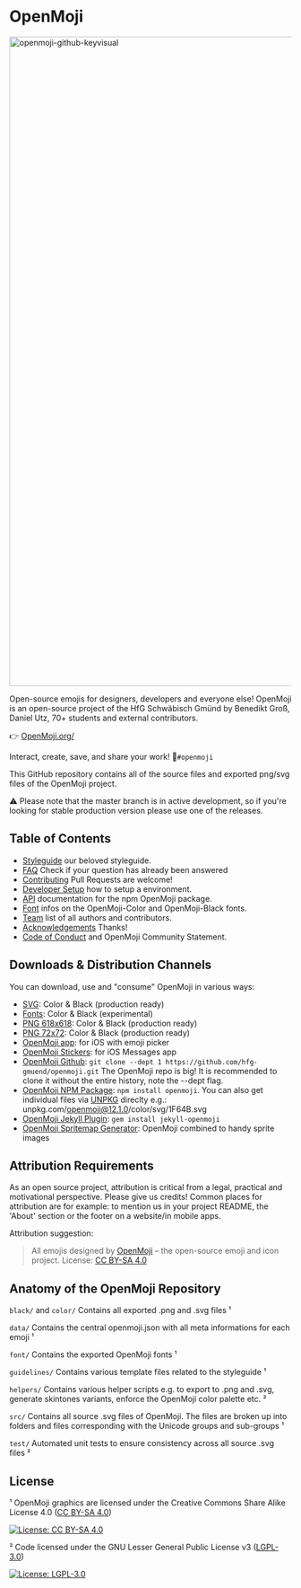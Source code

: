 OpenMoji
========

<img width="1157" alt="openmoji-github-keyvisual" src="https://user-images.githubusercontent.com/480224/71999652-1a60c000-3242-11ea-974a-96fef098147b.png">

Open-source emojis for designers, developers and everyone else! OpenMoji is an open-source project of the HfG Schwäbisch Gmünd by Benedikt Groß, Daniel Utz, 70+ students and external contributors.

👉 [OpenMoji.org/](http://openmoji.org/)

Interact, create, save, and share your work! 🌈`#openmoji`

This GitHub repository contains all of the source files and exported png/svg files of the OpenMoji project.

⚠️ Please note that the master branch is in active development, so if you're looking for stable production version please use one of the releases.


## Table of Contents

- [Styleguide](http://openmoji.org/styleguide) our beloved styleguide.
- [FAQ](FAQ.md) Check if your question has already been answered
- [Contributing](CONTRIBUTING.md) Pull Requests are welcome!
- [Developer Setup](CONTRIBUTING.md#-Developer-Setup) how to setup a environment.
- [API](API.md) documentation for the npm OpenMoji package.
- [Font](font) infos on the OpenMoji-Color and OpenMoji-Black fonts.
- [Team](http://openmoji.org/about/#team) list of all authors and contributors.
- [Acknowledgements](http://openmoji.org/about/#acknowledgement) Thanks!
- [Code of Conduct](CODE_OF_CONDUCT.md) and OpenMoji Community Statement.


## Downloads & Distribution Channels
You can download, use and "consume" OpenMoji in various ways:

- [SVG](https://github.com/hfg-gmuend/openmoji/releases/latest): Color & Black (production ready)
- [Fonts](https://github.com/hfg-gmuend/openmoji/releases/latest): Color & Black (experimental)
- [PNG 618x618](https://github.com/hfg-gmuend/openmoji/releases/latest): Color & Black (production ready)
- [PNG 72x72](https://github.com/hfg-gmuend/openmoji/releases/latest): Color & Black (production ready)
- [OpenMoji app](https://itunes.apple.com/us/app/openmoji/id1462636288): for iOS with emoji picker
- [OpenMoji Stickers](https://itunes.apple.com/us/app/openmoji/id1462636288): for iOS Messages app
- [OpenMoji Github](https://github.com/hfg-gmuend/openmoji/): `git clone --dept 1 https://github.com/hfg-gmuend/openmoji.git` The OpenMoji repo is big! It is recommended to clone it without the entire history, note the --dept flag.
- [OpenMoji NPM Package](https://www.npmjs.com/package/openmoji): `npm install openmoji`. You can also get individual files via [UNPKG](https://unpkg.com/) direclty e.g.: unpkg.com/openmoji@12.1.0/color/svg/1F64B.svg
- [OpenMoji Jekyll Plugin](https://github.com/azadeh-afzar/OpenMoji-Jekyll-Plugin): `gem install jekyll-openmoji`
- [OpenMoji Spritemap Generator](https://github.com/axelpale/openmoji-spritemap-generator): OpenMoji combined to handy sprite images


## Attribution Requirements
As an open source project, attribution is critical from a legal, practical and motivational perspective. Please give us credits! Common places for attribution are for example: to mention us in your project README, the 'About' section or the footer on a website/in mobile apps.

Attribution suggestion:

> All emojis designed by [OpenMoji](https://openmoji.org/) – the open-source emoji and icon project. License: [CC BY-SA 4.0](https://creativecommons.org/licenses/by-sa/4.0/#)


## Anatomy of the OpenMoji Repository

`black/` and `color/` Contains all exported .png and .svg files ¹

`data/` Contains the central openmoji.json with all meta informations for each emoji ¹

`font/` Contains the exported OpenMoji fonts ¹

`guidelines/` Contains various template files related to the styleguide ¹

`helpers/` Contains various helper scripts e.g. to export to .png and .svg, generate skintones variants, enforce the OpenMoji color palette etc. ²

`src/` Contains all source .svg files of OpenMoji. The files are broken up into folders and files corresponding with the Unicode groups and sub-groups ¹

`test/` Automated unit tests to ensure consistency across all source .svg files ²


## License
¹ OpenMoji graphics are licensed under the Creative Commons Share Alike License 4.0 ([CC BY-SA 4.0](https://creativecommons.org/licenses/by-sa/4.0/))

[![License: CC BY-SA 4.0](https://img.shields.io/badge/License-CC%20BY--SA%204.0-lightgrey.svg)](https://creativecommons.org/licenses/by-sa/4.0/)

² Code licensed under the GNU Lesser General Public License v3 ([LGPL-3.0](https://www.gnu.org/licenses/lgpl-3.0.en.html))

[![License: LGPL-3.0](https://img.shields.io/badge/License-LGPL%20v3-lightgrey.svg)](https://www.gnu.org/licenses/lgpl-3.0.en.html)
